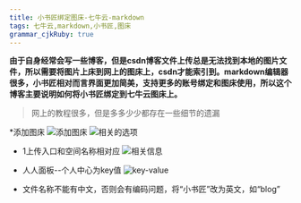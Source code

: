 ```yaml
---
title: 小书匠绑定图床-七牛云-markdown
tags: 七牛云,markdown,小书匠,图床
grammar_cjkRuby: true
---
```


**由于自身经常会写一些博客，但是csdn博客文件上传总是无法找到本地的图片文件，所以需要将图片上床到网上的图床上，csdn才能索引到。markdown编辑器很多，小书匠相对而言界面更加简美，支持更多的账号绑定和图床使用，所以这个博客主要说明如何将小书匠绑定到七牛云图床上。**


>网上的教程很多，但是多多少少都存在一些细节的遗漏

*添加图床
![添加图床][1]
![相关的选项][2]
* 1上传入口和空间名称相对应
![相关信息][3]
* 人人面板--个人中心为key值
![key-value][4]
* 文件名称不能有中文，否则会有编码问题，将“小书匠”改为英文，如“blog”


  [1]: http://osiy4s0ad.bkt.clouddn.com/soundblog/1521279152442.jpg
  [2]: http://osiy4s0ad.bkt.clouddn.com/soundblog/1521279205119.jpg
  [3]: http://osiy4s0ad.bkt.clouddn.com/soundblog/123.png
  [4]: http://osiy4s0ad.bkt.clouddn.com/soundblog/1521279564954.jpg
